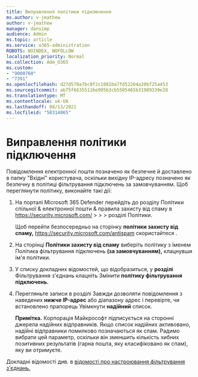 ```yaml
---
title: Виправлення політики підключення
ms.author: v-jmathew
author: v-jmathew
manager: dansimp
audience: Admin
ms.topic: article
ms.service: o365-administration
ROBOTS: NOINDEX, NOFOLLOW
localization_priority: Normal
ms.collection: Adm_O365
ms.custom:
- "9000760"
- "7391"
ms.openlocfilehash: d27d570a7bc0f2c1081ba7fd52264a20bf25a453
ms.sourcegitcommit: ab75f66355116e995b3cb5505465b31989339e28
ms.translationtype: MT
ms.contentlocale: uk-UA
ms.lasthandoff: 08/13/2021
ms.locfileid: "58314865"
---
```

# <a name="fix-connection-policy"></a>Виправлення політики підключення

Повідомлення електронної пошти позначено як безпечне й доставлено в папку "Вхідні" користувача, оскільки вихідну IP-адресу позначено як безпечну в політиці фільтрування підключень за замовчуванням. Щоб переглянути політику, виконайте такі дії:

1. На порталі Microsoft 365 Defender перейдіть до розділу Політики спільної & електронної пошти & правила захисту від спаму в <https://security.microsoft.com/>  \>  \>  \>  розділі Політики. 

   Щоб перейти безпосередньо на сторінку **політики захисту від спаму,** <https://security.microsoft.com/antispam> скористайтеся .

2. На сторінці **Політики захисту від спаму** виберіть політику з іменем Політика фільтрування підключень **(за замовчуванням),** клацнувши ім'я політики.

3. У списку докладних відомостей, що відобразиться, у **розділі** Фільтрування з'єднань клацніть Змінити **політику фільтрування підключень.**

4. Перегляньте записи в розділі Завжди дозволяти повідомлення з наведених **нижче IP-адрес** або діапазону адрес і перевірте, чи встановлено прапорець Увімкнути **надійний** список.

   **Примітка.** Корпорація Майкрософт підписується на сторонні джерела надійних відправників. Якщо список надійних активовано, надійні відправники помилково позначаються як спам. Радимо вибрати цей параметр, оскільки він зменшить кількість хибних позитивних результатів (гарна пошта, яку класифіковано як спам), яку ви отримуєте.

Докладні відомості див. в [відомості про настроювання фільтрування з'єднань.](https://docs.microsoft.com/microsoft-365/security/office-365-security/configure-the-connection-filter-policy)
